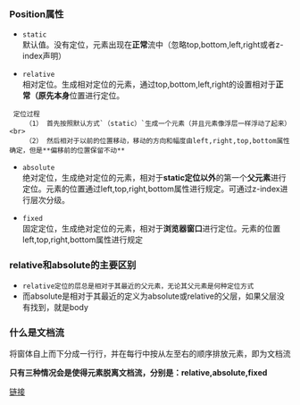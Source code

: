 ### Position属性
- `static`<br>
默认值。没有定位，元素出现在**正常**流中（忽略top,bottom,left,right或者z-index声明）

- `relative`<br>
相对定位。生成相对定位的元素，通过top,bottom,left,right的设置相对于**正常（原先本身**位置进行定位。
>
     定位过程
        （1） 首先按照默认方式`（static）`生成一个元素（并且元素像浮层一样浮动了起来）<br>
        （2） 然后相对于以前的位置移动，移动的方向和幅度由left,right,top,bottom属性确定，但是**偏移前的位置保留不动**
    

- `absolute`<br>
绝对定位，生成绝对定位的元素，相对于**static定位以外**的第一个**父元素**进行定位。元素的位置通过left,top,right,bottom属性进行规定。可通过z-index进行层次分级。

- `fixed`<br>
固定定位，生成绝对定位的元素，相对于**浏览器窗口**进行定位。元素的位置left,top,right,bottom属性进行规定


### relative和absolute的主要区别

- `relative定位的层总是相对于其最近的父元素，无论其父元素是何种定位方式`
- 而absolute是相对于其最近的定义为absolute或relative的父层，如果父层没有找到，就是body


### 什么是文档流
将窗体自上而下分成一行行，并在每行中按从左至右的顺序排放元素，即为文档流

**只有三种情况会是使得元素脱离文档流，分别是：relative,absolute,fixed**

[链接](https://www.cnblogs.com/theWayToAce/p/5264436.html)

